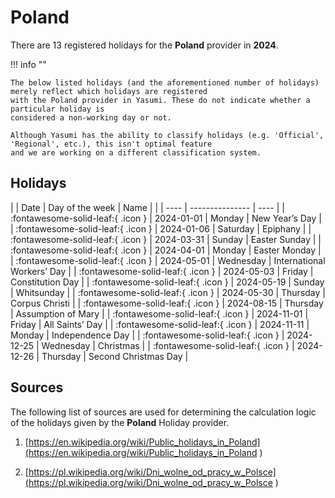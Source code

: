 # Poland

There are 13 registered holidays for the **Poland** provider in **2024**.

!!! info ""

    The below listed holidays (and the aforementioned number of holidays) merely reflect which holidays are registered
    with the Poland provider in Yasumi. These do not indicate whether a particular holiday is
    considered a non-working day or not.

    Although Yasumi has the ability to classify holidays (e.g. 'Official', 'Regional', etc.), this isn't optimal feature
    and we are working on a different classification system.

## Holidays

| | Date | Day of the week | Name |
| | ---- | --------------- | ---- |
| :fontawesome-solid-leaf:{ .icon } | 2024-01-01 | Monday | New Year’s Day |
| :fontawesome-solid-leaf:{ .icon } | 2024-01-06 | Saturday | Epiphany |
| :fontawesome-solid-leaf:{ .icon } | 2024-03-31 | Sunday | Easter Sunday |
| :fontawesome-solid-leaf:{ .icon } | 2024-04-01 | Monday | Easter Monday |
| :fontawesome-solid-leaf:{ .icon } | 2024-05-01 | Wednesday | International Workers’ Day |
| :fontawesome-solid-leaf:{ .icon } | 2024-05-03 | Friday | Constitution Day |
| :fontawesome-solid-leaf:{ .icon } | 2024-05-19 | Sunday | Whitsunday |
| :fontawesome-solid-leaf:{ .icon } | 2024-05-30 | Thursday | Corpus Christi |
| :fontawesome-solid-leaf:{ .icon } | 2024-08-15 | Thursday | Assumption of Mary |
| :fontawesome-solid-leaf:{ .icon } | 2024-11-01 | Friday | All Saints’ Day |
| :fontawesome-solid-leaf:{ .icon } | 2024-11-11 | Monday | Independence Day |
| :fontawesome-solid-leaf:{ .icon } | 2024-12-25 | Wednesday | Christmas |
| :fontawesome-solid-leaf:{ .icon } | 2024-12-26 | Thursday | Second Christmas Day |

## Sources

The following list of sources are used for determining the calculation logic of
the holidays given by the **Poland** Holiday provider.


1. [https://en.wikipedia.org/wiki/Public_holidays_in_Poland](https://en.wikipedia.org/wiki/Public_holidays_in_Poland )
   
1. [https://pl.wikipedia.org/wiki/Dni_wolne_od_pracy_w_Polsce](https://pl.wikipedia.org/wiki/Dni_wolne_od_pracy_w_Polsce )
   